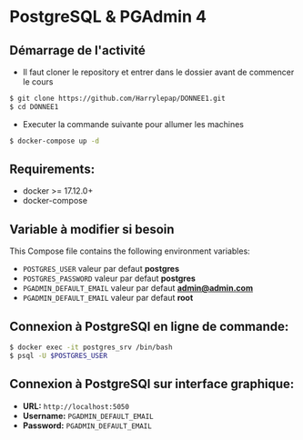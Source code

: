 # PostgreSQL & PGAdmin 4

## Démarrage de l'activité
* Il faut cloner le repository et entrer dans le dossier avant de commencer le cours
```sh
$ git clone https://github.com/Harrylepap/DONNEE1.git 
$ cd DONNEE1
```
* Executer la commande suivante pour allumer les machines
```sh
$ docker-compose up -d
```

## Requirements:
* docker >= 17.12.0+
* docker-compose


## Variable à modifier si besoin
This Compose file contains the following environment variables:

* `POSTGRES_USER` valeur par defaut **postgres**
* `POSTGRES_PASSWORD` valeur par defaut **postgres**
* `PGADMIN_DEFAULT_EMAIL` valeur par defaut **admin@admin.com**
* `PGADMIN_DEFAULT_EMAIL` valeur par defaut **root**

## Connexion à PostgreSQl en ligne de commande:
```sh
$ docker exec -it postgres_srv /bin/bash 
$ psql -U $POSTGRES_USER
```

## Connexion à PostgreSQl sur interface graphique:
* **URL:** `http://localhost:5050`
* **Username:** `PGADMIN_DEFAULT_EMAIL`
* **Password:** `PGADMIN_DEFAULT_EMAIL`

